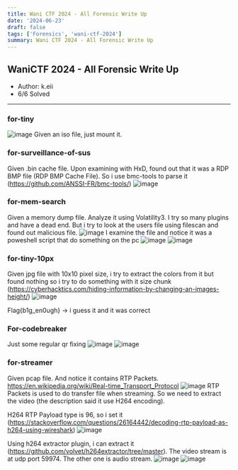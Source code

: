 ```yaml
---
title: Wani CTF 2024 - All Forensic Write Up
date: '2024-06-23'
draft: false
tags: ['Forensics', 'wani-ctf-2024']
summary: Wani CTF 2024 - All Forensic Write Up
---
```


## <a name="_kghzxlaxs3t9"></a>**WaniCTF 2024 - All Forensic Write Up**

- Author: k.eii
- 6/6 Solved

---

### <a name="_h4uigo9fscm7"></a>**for-tiny**

![image](https://hackmd.io/_uploads/Sybnc5SIR.png)
Given an iso file, just mount it.

### <a name="_wynt714o4o3i"></a>**for-surveillance-of-sus**

Given .bin cache file. Upon examining with HxD, found out that it was a RDP BMP file (RDP BMP Cache File). So i use bmc-tools to parse it (<https://github.com/ANSSI-FR/bmc-tools/>)
![image](https://hackmd.io/_uploads/H1v65qBIC.png)

### <a name="_r9ddak6eu3hr"></a>**for-mem-search**

Given a memory dump file. Analyze it using Volatility3. I try so many plugins and have a dead end. But i try to look at the users file using filescan and found out malicious file.
![image](https://hackmd.io/_uploads/SkVA5qr8R.png)
I examine the file and notice it was a poweshell script that do something on the pc
![image](https://hackmd.io/_uploads/B1pC55HIC.png)
![image](https://hackmd.io/_uploads/H1ZJicrUA.png)

### <a name="_keiihphvzm02"></a>**for-tiny-10px**

Given jpg file with 10x10 pixel size, i try to extract the colors from it but found nothing so i try to do something with it size chunk (<https://cyberhacktics.com/hiding-information-by-changing-an-images-height/>)
![image](https://hackmd.io/_uploads/S1Tks5SUR.png)

Flag{b1g_en0ugh} -> i guess it and it was correct

### <a name="_sbwj7l2ppiv9"></a>**For-codebreaker**

Just some regular qr fixing
![image](https://hackmd.io/_uploads/S1tgicrLC.png)
![image](https://hackmd.io/_uploads/ryagoqHL0.png)

### <a name="_o7s77oqjxqme"></a>**for-streamer**

Given pcap file. And notice it contains RTP Packets.
<https://en.wikipedia.org/wiki/Real-time_Transport_Protocol>
![image](https://hackmd.io/_uploads/SkOZoqBIR.png)
RTP Packets is used to do transfer file when streaming. So we need to extract the video (the description said it use H264 encoding).

H264 RTP Payload type is 96, so i set it (<https://stackoverflow.com/questions/26164442/decoding-rtp-payload-as-h264-using-wireshark>)
![image](https://hackmd.io/_uploads/Hyqmj5BUC.png)

Using h264 extractor plugin, i can extract it (<https://github.com/volvet/h264extractor/tree/master>).
The video stream is at udp port 59974. The other one is audio stream.
![image](https://hackmd.io/_uploads/SyWEjqB8A.png)
![image](https://hackmd.io/_uploads/rkw4icBIA.png)
